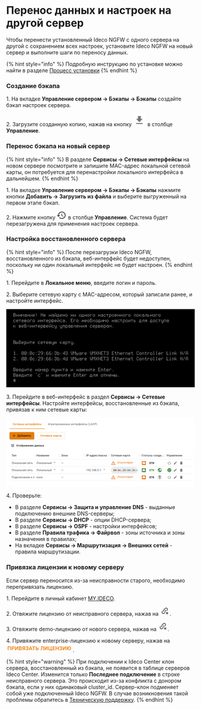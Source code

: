# Перенос данных и настроек на другой сервер

Чтобы перенести установленный Ideco NGFW с одного сервера на другой с сохранением всех настроек, установите Ideco NGFW на новый сервер и выполните шаги по переносу данных. 

{% hint style="info" %}
Подробную инструкцию по установке можно найти в разделе [Процесс установки](/installation/installation-process.md)
{% endhint %}

### Создание бэкапа

1\. На вкладке **Управление сервером -> Бэкапы -> Бэкапы** создайте бэкап настроек сервера.

2\. Загрузите созданную копию, нажав на кнопку ![](/.gitbook/assets/icon-backup1.png) в столбце **Управление**.

### Перенос бэкапа на новый сервер

{% hint style="info" %}
В разделе **Сервисы -> Сетевые интерфейсы** на новом сервере посмотрите и запишите MAC-адрес локальной сетевой карты, он потребуется для перенастройки локального интерфейса в дальнейшем.
{% endhint %}

1\. На вкладке **Управление сервером -> Бэкапы -> Бэкапы** нажмите кнопки **Добавить -> Загрузить из файла** и выберите выгруженный на первом этапе бэкап.

2\. Нажмите кнопку ![](/.gitbook/assets/icon-recovery.png) в столбце **Управление**. Система будет перезагружена для применения настроек сервера.

### Настройка восстановленного сервера

{% hint style="info" %}
После перезагрузки Ideco NGFW, восстановленного из бэкапа, веб-интерфейс будет недоступен, поскольку ни один локальный интерфейс не будет настроен.
{% endhint %}

1\. Перейдите в **Локальное меню**, введите логин и пароль.

2\. Выберите сетевую карту с MAC-адресом, который записали ранее, и настройте интерфейс.

![](/.gitbook/assets/transferring-data-to-another-server.png)

3\. Перейдите в веб-интерфейс в раздел **Сервисы -> Сетевые интерфейсы**. Настройте интерфейсы, восстановленные из бэкапа, привязав к ним сетевые карты:

![](/.gitbook/assets/interfaces9.png)

4\. Проверьте:

* В разделе **Сервисы -> Защита и управление DNS** - выданные подключению внешние DNS-серверы;
* В разделе **Сервисы -> DHCP** - опции DHCP-сервера;
* В разделе **Сервисы -> OSPF** - настройки интерфейсов;
* В разделе **Правила трафика -> Файрвол** - зоны источника и зоны назначения в правилах;
* На вкладке **Сервисы -> Маршрутизация -> Внешних сетей** - правила маршрутизации.

### Привязка лицензии к новому серверу

Если сервер переносится из-за неисправности старого, необходимо перепривязать лицензию.

1\. Перейдите в личный кабинет [MY.IDECO](https://my.ideco.ru/).

2\. Отвяжите лицензию от неисправного сервера, нажав на ![](/.gitbook/assets/icon-unbind.png).

3\. Отвяжите demo-лицензию от нового сервера, нажав на ![](/.gitbook/assets/icon-unbind.png).

4\. Привяжите enterprise-лицензию к новому серверу, нажав на ![](/.gitbook/assets/icon-lk1.png).

{% hint style="warning" %}
При подключении к Ideco Center клон сервера, восстановленный из бэкапа, не появится в таблице серверов Ideco Center. Изменится только **Последнее подключение** в строке неисправного сервера. Это происходит из-за конфликта с донором бэкапа, если у них одинаковый cluster_id. Сервер-клон подменяет собой уже подключенный Ideco NGFW.
В случае возникновения такой проблемы обратитесь в [Техническую поддержку](/general/technical-support.md).
{% endhint %}